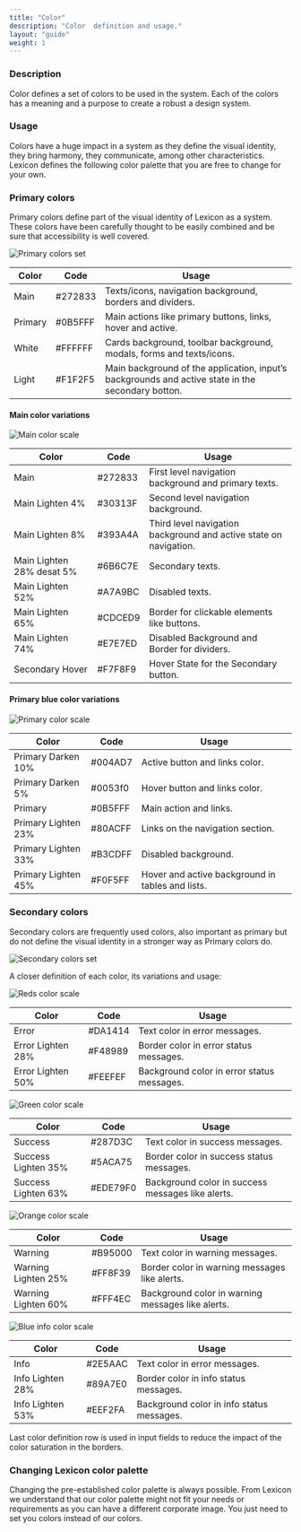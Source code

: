 ```yaml
---
title: "Color"
description: "Color  definition and usage."
layout: "guide"
weight: 1
---
```


### Description

Color defines a set of colors to be used in the system. Each of the colors has a meaning and a purpose to create a robust a design system.

### Usage

Colors have a huge impact in a system as they define the visual identity, they bring harmony, they communicate, among other characteristics. Lexicon defines the following color palette that you are free to change for your own.

### Primary colors

Primary colors define part of the visual identity of Lexicon as a system. These colors have been carefully thought to be easily combined and be sure that accessibility is well covered.

![Primary colors set](../../../images/screenshots/ColorsPrimary.jpg)

| Color   | Code    | Usage                                                                                             |
| ------- | ------- | ------------------------------------------------------------------------------------------------- |
| Main    | #272833 | Texts/icons, navigation background, borders and dividers.                                         |
| Primary | #0B5FFF | Main actions like primary buttons, links, hover and active.                                       |
| White   | #FFFFFF | Cards background, toolbar background, modals, forms and texts/icons.                              |
| Light   | #F1F2F5 | Main background of the application, input’s backgrounds and active state in the secondary botton. |

#### Main color variations

![Main color scale](../../../images/screenshots/ColorMainScale.jpg)

| Color                     | Code    | Usage                                                             |
| ------------------------- | ------- | ----------------------------------------------------------------- |
| Main                      | #272833 | First level navigation background and primary texts.              |
| Main Lighten 4%           | #30313F | Second level navigation background.                               |
| Main Lighten 8%           | #393A4A | Third level navigation background and active state on navigation. |
| Main Lighten 28% desat 5% | #6B6C7E | Secondary texts.                                                  |
| Main Lighten 52%          | #A7A9BC | Disabled texts.                                                   |
| Main Lighten 65%          | #CDCED9 | Border for clickable elements like buttons.                       |
| Main Lighten 74%          | #E7E7ED | Disabled Background and Border for dividers.                      |
| Secondary Hover           | #F7F8F9 | Hover State for the Secondary button.                             |

#### Primary blue color variations

![Primary color scale](../../../images/screenshots/ColorPrimaryScale.jpg)

| Color               | Code    | Usage                                            |
| ------------------- | ------- | ------------------------------------------------ |
| Primary Darken 10%  | #004AD7 | Active button and links color.                   |
| Primary Darken 5%   | #0053f0 | Hover button and links color.                    |
| Primary             | #0B5FFF | Main action and links.                           |
| Primary Lighten 23% | #80ACFF | Links on the navigation section.                 |
| Primary Lighten 33% | #B3CDFF | Disabled background.                             |
| Primary Lighten 45% | #F0F5FF | Hover and active background in tables and lists. |

### Secondary colors

Secondary colors are frequently used colors, also important as primary but do not define the visual identity in a stronger way as Primary colors do.

![Secondary colors set](../../../images/screenshots/ColorsSecondary.jpg)

A closer definition of each color, its variations and usage:

![Reds color scale](../../../images/screenshots/ColorRedScale.jpg)

| Color             | Code    | Usage                                      |
| ----------------- | ------- | ------------------------------------------ |
| Error             | #DA1414 | Text color in error messages.              |
| Error Lighten 28% | #F48989 | Border color in error status messages.     |
| Error Lighten 50% | #FEEFEF | Background color in error status messages. |

![Green color scale](../../../images/screenshots/ColorGreenScale.jpg)

| Color               | Code     | Usage                                             |
| ------------------- | -------- | ------------------------------------------------- |
| Success             | #287D3C  | Text color in success messages.                   |
| Success Lighten 35% | #5ACA75  | Border color in success status messages.          |
| Success Lighten 63% | #EDE79F0 | Background color in success messages like alerts. |

![Orange color scale](../../../images/screenshots/ColorOrangeScale.jpg)

| Color               | Code    | Usage                                             |
| ------------------- | ------- | ------------------------------------------------- |
| Warning             | #B95000 | Text color in warning messages.                   |
| Warning Lighten 25% | #FF8F39 | Border color in warning messages like alerts.     |
| Warning Lighten 60% | #FFF4EC | Background color in warning messages like alerts. |

![Blue info color scale](../../../images/screenshots/ColorBlueInfoScale.jpg)

| Color            | Code    | Usage                                     |
| ---------------- | ------- | ----------------------------------------- |
| Info             | #2E5AAC | Text color in error messages.             |
| Info Lighten 28% | #89A7E0 | Border color in info status messages.     |
| Info Lighten 53% | #EEF2FA | Background color in info status messages. |

Last color definition row is used in input fields to reduce the impact of the color saturation in the borders.

### Changing Lexicon color palette

Changing the pre-established color palette is always possible. From Lexicon we understand that our color palette might not fit your needs or requirements as you can have a different corporate image. You just need to set you colors instead of our colors.
